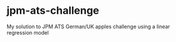 # jpm-ats-challenge
My solution to JPM ATS German/UK apples challenge using a linear regression model
